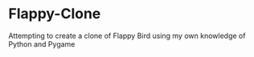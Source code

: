 # Flappy-Clone
Attempting to create a clone of Flappy Bird using my own knowledge of Python and Pygame